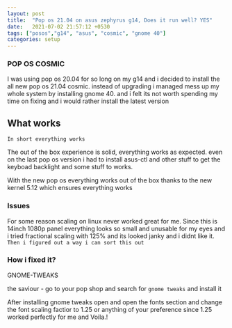 ```yaml
---
layout: post
title:  "Pop os 21.04 on asus zephyrus g14, Does it run well? YES"
date:   2021-07-02 21:57:12 +0530
tags: ["posos","g14", "asus", "cosmic", "gnome 40"]
categories: setup
---
```


### POP OS COSMIC
I was using pop os 20.04 for so long on my g14 and i decided to install the all new 
pop os 21.04 cosmic. instead of upgrading i managed mess up my whole system by installing gnome 40. and i felt its not worth spending my time on fixing and i would rather install the latest version

## What works
`In short everything works`

The out of the box experience is solid, everything works as expected. even on the last pop os version i had to install asus-ctl and other stuff to get the keyboad backlight and some stuff to works.

With the new pop os everything works out of the box thanks to the new kernel 5.12
which ensures everything works

### Issues

For some reason scaling on linux never worked great for me. Since this is 14inch 1080p panel everything looks so small and unusable for my eyes and i tried fractional scaling with 125% and its looked janky and i didnt like it.
`Then i figured out a way i can sort this out`


### How i fixed it?
GNOME-TWEAKS

the saviour - go to your pop shop and search for `gnome tweaks` and install it

After installing gnome tweaks open and open the fonts section and change the font scaling factior to 1.25 or anything of your preference since 1.25 worked perfectly for me and Voila.!


